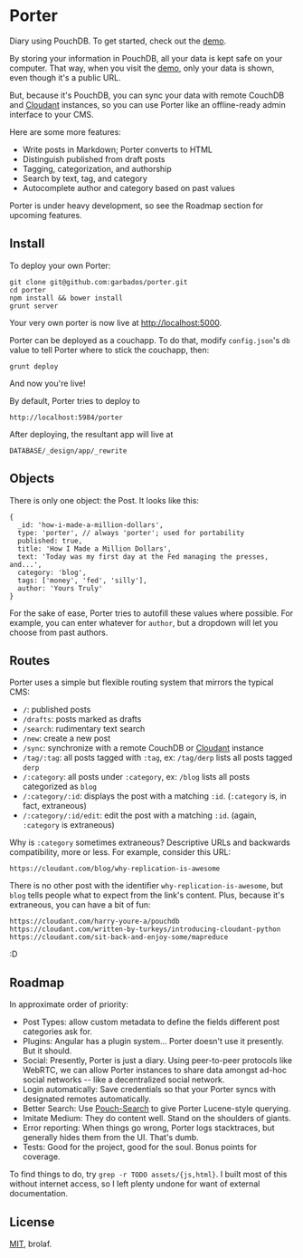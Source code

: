 # Porter

[demo]: http://porter.maxthayer.org
[peerpouch]: https://github.com/natevw/PeerPouch
[pouchsearch]: https://github.com/pouchdb/pouchdb-search
[cloudant]: https://cloudant.com
[mit]: http://opensource.org/licenses/MIT

Diary using PouchDB. To get started, check out the [demo][demo].

By storing your information in PouchDB, all your data is kept safe on your computer. That way, when you visit the [demo][demo], only your data is shown, even though it's a public URL.

But, because it's PouchDB, you can sync your data with remote CouchDB and [Cloudant][cloudant] instances, so you can use Porter like an offline-ready admin interface to your CMS.

Here are some more features:

* Write posts in Markdown; Porter converts to HTML
* Distinguish published from draft posts
* Tagging, categorization, and authorship
* Search by text, tag, and category
* Autocomplete author and category based on past values

Porter is under heavy development, so see the Roadmap section for upcoming features.

## Install

To deploy your own Porter:

    git clone git@github.com:garbados/porter.git
    cd porter
    npm install && bower install
    grunt server

Your very own porter is now live at <http://localhost:5000>.

Porter can be deployed as a couchapp. To do that, modify `config.json`'s `db` value to tell Porter where to stick the couchapp, then:

    grunt deploy

And now you're live! 

By default, Porter tries to deploy to

    http://localhost:5984/porter

After deploying, the resultant app will live at

    DATABASE/_design/app/_rewrite

## Objects

There is only one object: the Post. It looks like this:

    {
      _id: 'how-i-made-a-million-dollars',
      type: 'porter', // always 'porter'; used for portability
      published: true,
      title: 'How I Made a Million Dollars',
      text: 'Today was my first day at the Fed managing the presses, and...',
      category: 'blog',
      tags: ['money', 'fed', 'silly'],
      author: 'Yours Truly'
    }

For the sake of ease, Porter tries to autofill these values where possible. For example, you can enter whatever for `author`, but a dropdown will let you choose from past authors.

## Routes

Porter uses a simple but flexible routing system that mirrors the typical CMS:

* `/`: published posts
* `/drafts`: posts marked as drafts
* `/search`: rudimentary text search
* `/new`: create a new post
* `/sync`: synchronize with a remote CouchDB or [Cloudant][cloudant] instance
* `/tag/:tag`: all posts tagged with `:tag`, ex: `/tag/derp` lists all posts tagged `derp`
* `/:category`: all posts under `:category`, ex: `/blog` lists all posts categorized as `blog`
* `/:category/:id`: displays the post with a matching `:id`. (`:category` is, in fact, extraneous)
* `/:category/:id/edit`: edit the post with a matching `:id`. (again, `:category` is extraneous)

Why is `:category` sometimes extraneous? Descriptive URLs and backwards compatibility, more or less. For example, consider this URL:

    https://cloudant.com/blog/why-replication-is-awesome

There is no other post with the identifier `why-replication-is-awesome`, but `blog` tells people what to expect from the link's content. Plus, because it's extraneous, you can have a bit of fun:

    https://cloudant.com/harry-youre-a/pouchdb
    https://cloudant.com/written-by-turkeys/introducing-cloudant-python
    https://cloudant.com/sit-back-and-enjoy-some/mapreduce

:D

## Roadmap

In approximate order of priority:

* Post Types: allow custom metadata to define the fields different post categories ask for.
* Plugins: Angular has a plugin system... Porter doesn't use it presently. But it should.
* Social: Presently, Porter is just a diary. Using peer-to-peer protocols like WebRTC, we can allow Porter instances to share data amongst ad-hoc social networks -- like a decentralized social network.
* Login automatically: Save credentials so that your Porter syncs with designated remotes automatically.
* Better Search: Use [Pouch-Search][pouchsearch] to give Porter Lucene-style querying.
* Imitate Medium: They do content well. Stand on the shoulders of giants.
* Error reporting: When things go wrong, Porter logs stacktraces, but generally hides them from the UI. That's dumb.
* Tests: Good for the project, good for the soul. Bonus points for coverage.

To find things to do, try `grep -r TODO assets/{js,html}`. I built most of this without internet access, so I left plenty undone for want of external documentation.

## License

[MIT][mit], brolaf.